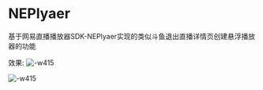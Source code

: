 # NEPlyaer
基于网易直播播放器SDK-NEPlyaer实现的类似斗鱼退出直播详情页创建悬浮播放器的功能

效果:
![-w415](http://oif61bzoy.bkt.clouddn.com/IMG_0708.PNG)

![-w415](http://oif61bzoy.bkt.clouddn.com/IMG_0707.PNG)

